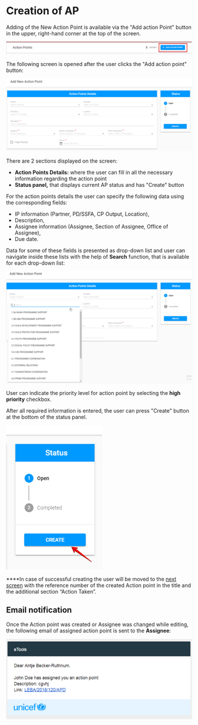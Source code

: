 # Creation of AP

Adding of the New Action Point is available via the "Add action Point" button in the upper, right-hand corner at the top of the screen.  


![&quot;Add action point&quot; button](../../.gitbook/assets/10.png)

The following screen is opened after the user clicks  the "Add action point" button:

![Add New Action Point screen](../../.gitbook/assets/4%20%281%29.png)

There are 2 sections displayed on the screen: 

* **Action Points Details:** where the user can fill in all the necessary information regarding the action point
* **Status panel,** that displays current AP status and has "Create" button

For the action points details the user can specify the following data using the corresponding fields: 

* IP information \(Partner, PD/SSFA, CP Output, Location\),
* Description,
* Assignee information \(Assignee, Section of Assignee, Office of Assignee\),
* Due date.

Data for some of these fields is presented as drop-down list and user can navigate inside these lists with the help of **Search** function, that is available for each drop-down list:

![Searching for drop-down list](../../.gitbook/assets/5%20%282%29.png)

User can indicate the priority level for action point by selecting the **high priority** checkbox.

After all required information is entered, the user can press "Create" button at the bottom of the status panel.

![Create button](../../.gitbook/assets/13%20%281%29.png)

  
****In case of successful creating the user will be moved to the [next screen](created-opened-action-point.md) with the reference number of the created Action point in the title and the additional section “Action Taken”.

## Email notification

Once the Action point was created or Assignee was changed while editing, the following email of assigned action point is sent to the **Assignee**:

![Email of assigned AP](../../.gitbook/assets/32.png)

## 

